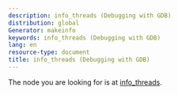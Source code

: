 ```yaml
---
description: info_threads (Debugging with GDB)
distribution: global
Generator: makeinfo
keywords: info_threads (Debugging with GDB)
lang: en
resource-type: document
title: info_threads (Debugging with GDB)
---
```

The node you are looking for is at [info_threads](Threads.html#info_005fthreads).
